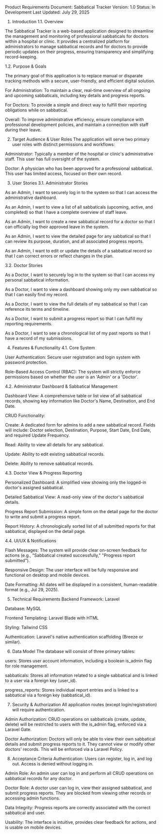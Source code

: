 Product Requirements Document: Sabbatical Tracker
Version: 1.0
Status: In Development
Last Updated: July 29, 2025

1. Introduction
1.1. Overview

The Sabbatical Tracker is a web-based application designed to streamline the management and monitoring of professional sabbaticals for doctors within a hospital or clinic. It provides a centralized platform for administrators to manage sabbatical records and for doctors to provide periodic updates on their progress, ensuring transparency and simplifying record-keeping.

1.2. Purpose & Goals

The primary goal of this application is to replace manual or disparate tracking methods with a secure, user-friendly, and efficient digital solution.

For Administration: To maintain a clear, real-time overview of all ongoing and upcoming sabbaticals, including key details and progress reports.

For Doctors: To provide a simple and direct way to fulfill their reporting obligations while on sabbatical.

Overall: To improve administrative efficiency, ensure compliance with professional development policies, and maintain a connection with staff during their leave.

2. Target Audience & User Roles
The application will serve two primary user roles with distinct permissions and workflows:

Administrator: Typically a member of the hospital or clinic's administrative staff. This user has full oversight of the system.

Doctor: A physician who has been approved for a professional sabbatical. This user has limited access, focused on their own record.

3. User Stories
3.1. Administrator Stories

As an Admin, I want to securely log in to the system so that I can access the administrative dashboard.

As an Admin, I want to view a list of all sabbaticals (upcoming, active, and completed) so that I have a complete overview of staff leave.

As an Admin, I want to create a new sabbatical record for a doctor so that I can officially log their approved leave in the system.

As an Admin, I want to view the detailed page for any sabbatical so that I can review its purpose, duration, and all associated progress reports.

As an Admin, I want to edit or update the details of a sabbatical record so that I can correct errors or reflect changes in the plan.

3.2. Doctor Stories

As a Doctor, I want to securely log in to the system so that I can access my personal sabbatical information.

As a Doctor, I want to view a dashboard showing only my own sabbatical so that I can easily find my record.

As a Doctor, I want to view the full details of my sabbatical so that I can reference its terms and timeline.

As a Doctor, I want to submit a progress report so that I can fulfill my reporting requirements.

As a Doctor, I want to see a chronological list of my past reports so that I have a record of my submissions.

4. Features & Functionality
4.1. Core System

User Authentication: Secure user registration and login system with password protection.

Role-Based Access Control (RBAC): The system will strictly enforce permissions based on whether the user is an 'Admin' or a 'Doctor'.

4.2. Administrator Dashboard & Sabbatical Management

Dashboard View: A comprehensive table or list view of all sabbatical records, showing key information like Doctor's Name, Destination, and End Date.

CRUD Functionality:

Create: A dedicated form for admins to add a new sabbatical record. Fields will include: Doctor selection, Destination, Purpose, Start Date, End Date, and required Update Frequency.

Read: Ability to view all details for any sabbatical.

Update: Ability to edit existing sabbatical records.

Delete: Ability to remove sabbatical records.

4.3. Doctor View & Progress Reporting

Personalized Dashboard: A simplified view showing only the logged-in doctor's assigned sabbatical.

Detailed Sabbatical View: A read-only view of the doctor's sabbatical details.

Progress Report Submission: A simple form on the detail page for the doctor to write and submit a progress report.

Report History: A chronologically sorted list of all submitted reports for that sabbatical, displayed on the detail page.

4.4. UI/UX & Notifications

Flash Messages: The system will provide clear on-screen feedback for actions (e.g., "Sabbatical created successfully," "Progress report submitted").

Responsive Design: The user interface will be fully responsive and functional on desktop and mobile devices.

Date Formatting: All dates will be displayed in a consistent, human-readable format (e.g., Jul 29, 2025).

5. Technical Requirements
Backend Framework: Laravel

Database: MySQL

Frontend Templating: Laravel Blade with HTML

Styling: Tailwind CSS

Authentication: Laravel's native authentication scaffolding (Breeze or similar).

6. Data Model
The database will consist of three primary tables:

users: Stores user account information, including a boolean is_admin flag for role management.

sabbaticals: Stores all information related to a single sabbatical and is linked to a user via a foreign key (user_id).

progress_reports: Stores individual report entries and is linked to a sabbatical via a foreign key (sabbatical_id).

7. Security & Authorization
All application routes (except login/registration) will require authentication.

Admin Authorization: CRUD operations on sabbaticals (create, update, delete) will be restricted to users with the is_admin flag, enforced via a Laravel Gate.

Doctor Authorization: Doctors will only be able to view their own sabbatical details and submit progress reports to it. They cannot view or modify other doctors' records. This will be enforced via a Laravel Policy.

8. Acceptance Criteria
Authentication: Users can register, log in, and log out. Access is denied without logging in.

Admin Role: An admin user can log in and perform all CRUD operations on sabbatical records for any doctor.

Doctor Role: A doctor user can log in, view their assigned sabbatical, and submit progress reports. They are blocked from viewing other records or accessing admin functions.

Data Integrity: Progress reports are correctly associated with the correct sabbatical and user.

Usability: The interface is intuitive, provides clear feedback for actions, and is usable on mobile devices.

